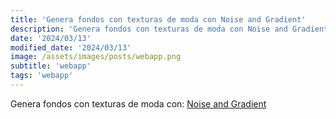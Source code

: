 ```yaml
---
title: 'Genera fondos con texturas de moda con Noise and Gradient'
description: 'Genera fondos con texturas de moda con Noise and Gradient.'
date: '2024/03/13'
modified_date: '2024/03/13'
image: /assets/images/posts/webapp.png
subtitle: 'webapp'
tags: 'webapp'
---
```


Genera fondos con texturas de moda con: [Noise and Gradient](https://www.noiseandgradient.com/)
